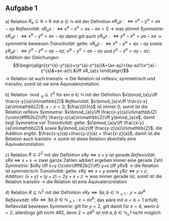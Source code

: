 ## Aufgabe 1
a) Relation $R_{a} \subseteq \mathbb{R} \times \mathbb{R}$ mit $a \in \mathbb{N}$ mit der Definition $xR_{a}y:\iff x^{a}-y^{a}=ax-ay$
	*Reflexivität:*
		 $xR_{a}x: \iff x^{a}-x^{a}=ax-ax=0$ → was stimmt
	*Symmetrie:* 
		$xR_{a}y:\iff x^{a}-y^{a}=ax-ay$ damit gilt auch $yR_{a}x:\iff y^{a}-x^{a}=ya-xa$ → symmetrie bewiesen
	*Transitivität:*
		gelte: $xR_{a}y:\iff x^{a}-y^{a}=ax-ay$ sowie $yR_{a}z:\iff y^{a}-z^{a}=ay-az$;
		$x^{a}-y^{a}=ax-ay$ und $y^{a}-z^{a}=ay-az$; 
		Addition der Gleichungen: $$\begin{align}(x^{a}-y^{a})+(y^{a}-z^{a})&=(ax-ay)+(ay-az)\\x^{a}-z^{a}&=ax-az\\ &\iff xR_{a}z \end{align}$$
		→ Relation ist auch tranistiv
	 → Die Relation ist reflexiv, symmetrisch und transitiv, somit ist sie eine Äquivalenzrelation.
	 
 b) Relation $\bmod_{a}\subseteq \mathbb{Z}^2$ für ein $a \in \mathbb{N}$ mit der Definition $x\bmod_{a}y\iff \frac{x-y}{a}\in\mathbb{Z}$
	 *Reflexivität:*
		 $x\bmod_{a}x\iff \frac{x-x}{a}\in\mathbb{Z}$; $x-x = 0$; $\frac{0}{n}$ ist immer 0; somit ist die Relation reflexiv
	 *Symmetrie:*
		 $x\bmod_{a}y\iff \frac{x-y}{a}\in\mathbb{Z} {\color{#ff82b2}\iff} \frac{y-x}{a}\in\mathbb{Z}\iff y\bmod_{a}x$; damit liegt Symmetrie vor
	 *Transitivität:*
		 gelte: $x\bmod_{a}y\iff \frac{x-y}{a}\in\mathbb{Z}$ sowie $y\bmod_{a}z\iff \frac{y-z}{a}\in\mathbb{Z}$;
		die Addition ergibt: $\frac{x-y}{a}+\frac{y-z}{a} = \frac{x-z}{a}$; 
		damit ist die Relation auch tranistiv
	→ somit ist diese Relation ebenfalls eine Äquivalenzrelation
	
c) Relation $R\subseteq\mathbb{Z}^2$ mit der Definition $xRy \iff x+y$ ist gerade
	*Reflexivität:*
		$xRx \iff x+x$ → zwei ganze Zahlen addiert ergeben immer eine gerade Zahl
	*Symmetrie:*
		$xRy \iff x+y {\color{#ff82b2}\iff} y+x \iff yRx$ → die Relation ist symmetrisch
	*Transitvität:*
		gelte: $xRy \iff x+y$ sowie $yRz \iff y + z$;
		Addition: $(x+y)+(y+z) = 2y+x+z$ → was immer gerade ist;
		somit ist die Relation transitiv
	→ die Relation ist eine Äquivalenzrelation
	
d) Relation $R\subseteq\mathbb{N}^2$ mit der Definition $xRy \iff \exists a,b \in \mathbb{N}_{\ge1}: y=ax^{b}$
	*Reflexivität:*
		$xRx \iff \exists a,b \in \mathbb{N}_{\ge1}: x=ax^{b}$; das wäre mit $a = b = 1$ erfüllt; Reflexvität bewiesen
	*Symmetrie:*
		gilt für $y = 2$, gilt damit für $x = 4$, wenn $b = 2$; allerdings gilt nicht $4R2$, denn $2=a4^b$ ist mit $a, b \in \mathbb{N}_\ge1$ nicht möglich
	
		